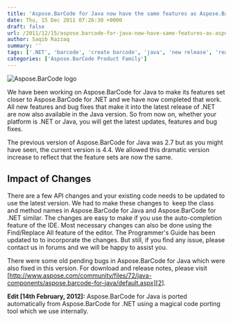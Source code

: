 ```yaml
---
title: 'Aspose.BarCode for Java now have the same features as Aspose.BarCode for .NET'
date: Thu, 15 Dec 2011 07:26:30 +0000
draft: false
url: /2011/12/15/aspose.barcode-for-java-now-have-same-features-as-aspose.barcode-for-.net/
author: Saqib Razzaq
summary: ''
tags: ['.NET', 'barcode', 'create barcode', 'java', 'new release', 'read barcode']
categories: ['Aspose.BarCode Product Family']
---
```


![Aspose.BarCode logo][1]

We have been working on Aspose.BarCode for Java to make its features set closer to Aspose.BarCode for .NET and we have now completed that work. All new features and bug fixes that make it into the latest release of .NET are now also available in the Java version. So from now on, whether your platform is .NET or Java, you will get the latest updates, features and bug fixes.

The previous version of Aspose.BarCode for Java was 2.7 but as you might have seen, the current version is 4.4. We allowed this dramatic version increase to reflect that the feature sets are now the same.

## Impact of Changes

There are a few API changes and your existing code needs to be updated to use the latest version. We had to make these changes to  keep the class and method names in Aspose.BarCode for Java and Aspose.BarCode for .NET similar. The changes are easy to make if you use the auto-completion feature of the IDE. Most necessary changes can also be done using the Find/Replace All feature of the editor. The Programmer's Guide has been updated to to incorporate the changes. But still, if you find any issue, please contact us in forums and we will be happy to assist you.

There were some old pending bugs in Aspose.BarCode for Java which were also fixed in this version. For download and release notes, please visit [http://www.aspose.com/community/files/72/java-components/aspose.barcode-for-java/default.aspx][2].

**Edit \[14th February, 2012\]:** Aspose.BarCode for Java is ported automatically from Aspose.BarCode for .NET using a magical code porting tool which we use internally.




[1]: http://www.aspose.com/Images/aspose.barcode-logo2.jpg
[2]: http://www.aspose.com/community/files/72/java-components/aspose.barcode-for-java/default.aspx




